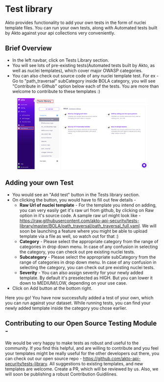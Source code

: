# Test library

Akto provides functionality to add your own tests in the form of nuclei template files. You can run your own tests, along with Automated tests built by Akto against your api collections very conveniently.&#x20;

## Brief Overview

* In the left navbar, click on Tests Library section.
* You will see lots of pre-existing tests(Automated tests built by Akto, as well as nuclei templates), which cover major OWASP categories.
* You can also check out source code of any nuclei template test. For ex - Go to "path_traversal" subCategory inside BOLA category, you will see "Contribute in Github" option below each of the tests. You are more than welcome to contribute to these templates :)

<figure><img src="../.gitbook/assets/Frame 24 (1) (1) (1).png" alt=""><figcaption></figcaption></figure>

## Adding your own Test

* You would see an "Add test" button in the Tests library section.
* On clicking the button, you would have to fill out few details - 
    * **Raw Url of nuclei template** - For the template you intend on adding, you can very easily get it's raw url from github, by clicking on Raw option in it's source code. A sample raw url might look like - https://raw.githubusercontent.com/akto-api-security/tests-library/master/BOLA/path_traversal/path_traversal_full.yaml. We will soon be launching a feature where you might be able to upload template via a file as well, so watch out for that :) 
    * **Category** - Please select the appropriate category from the range of categories in drop down menu. In case of any confusion in selecting the category, you can check out pre existing nuclei tests.
    * **Subcategory** - Please select the appropriate subCategory from the range of categories in drop down menu. In case of any confusion in selecting the category, you can check out pre existing nuclei tests.
	* **Severity** - You can also assign severity for your newly added template. By default it's preselected as HIGH. But you can lower it down to MEDIUM/LOW, depending on your use case.
* Click on Add button at the bottom right.

Here you go! You have now successfully added a test of your own, which you can run against your dataset. While running tests, you can find your newly added template inside the category you chose earlier.

## Contributing to our Open Source Testing Module - 

We would be very happy to make tests as robust and useful to the community. If you find this helpful, and are willing to contribute and you feel your templates might be really useful for the other developers out there, you can check out our open source repo - https://github.com/akto-api-security/tests-library. 
All suggestions to existing templates, and new templates are welcome. Create a PR, which will be reviewed by us. Also, we will soon be publishing a robust Contribution Guidilines.

